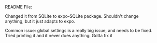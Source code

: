 README File:

Changed it from SQLite to expo-SQLite package. Shouldn't change anything, but it just adapts to expo.

Common issue: global.settings is a really big issue, and needs to be fixed. Tried printing it and it never does anything. Gotta fix it